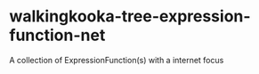 # walkingkooka-tree-expression-function-net
A collection of ExpressionFunction(s) with a internet focus
